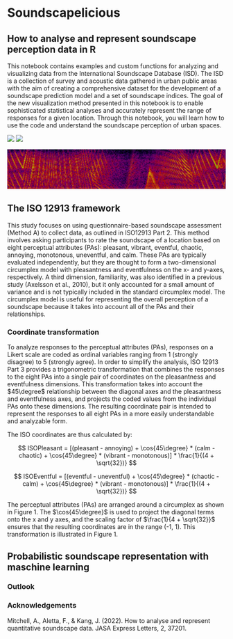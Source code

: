 # Soundscapelicious


## How to analyse and represent soundscape perception data in R

This notebook contains examples and custom functions for analyzing and visualizing data from the International Soundscape Database (ISD). The ISD is a collection of survey and acoustic data gathered in urban public areas with the aim of creating a comprehensive dataset for the development of a soundscape prediction model and a set of soundscape indices. The goal of the new visualization method presented in this notebook is to enable sophisticated statistical analyses and accurately represent the range of responses for a given location. Through this notebook, you will learn how to use the code and understand the soundscape perception of urban spaces.


![](https://img.shields.io/badge/EAGLE-Design-blue) ![](https://img.shields.io/badge/Approval-pending-red)


![](https://github.com/Doutrespace/SoundscapeR/blob/main/resources/eyecatcher.png)           

## The ISO 12913 framework
This study focuses on using questionnaire-based soundscape assessment (Method A) to collect data, as outlined in ISO12913 Part 2. This method involves asking participants to rate the soundscape of a location based on eight perceptual attributes (PAs): pleasant, vibrant, eventful, chaotic, annoying, monotonous, uneventful, and calm. These PAs are typically evaluated independently, but they are thought to form a two-dimensional circumplex model with pleasantness and eventfulness on the x- and y-axes, respectively. A third dimension, familiarity, was also identified in a previous study (Axelsson et al., 2010), but it only accounted for a small amount of variance and is not typically included in the standard circumplex model. The circumplex model is useful for representing the overall perception of a soundscape because it takes into account all of the PAs and their relationships.

### Coordinate transformation

To analyze responses to the perceptual attributes (PAs), responses on a Likert scale are coded as ordinal variables ranging from 1 (strongly disagree) to 5 (strongly agree). In order to simplify the analysis, ISO 12913 Part 3 provides a trigonometric transformation that combines the responses to the eight PAs into a single pair of coordinates on the pleasantness and eventfulness dimensions. This transformation takes into account the $45\degree$ relationship between the diagonal axes and the pleasantness and eventfulness axes, and projects the coded values from the individual PAs onto these dimensions. The resulting coordinate pair is intended to represent the responses to all eight PAs in a more easily understandable and analyzable form.

The ISO coordinates are thus calculated by:

$$
ISOPleasant = [(pleasant - annoying) + \cos{45\degree} * (calm - chaotic) + \cos{45\degree} * (vibrant - monotonous)] * \frac{1}{(4 + \sqrt{32})}
$$

$$
ISOEventful = [(eventful - uneventful) + \cos{45\degree} * (chaotic - calm) + \cos{45\degree} * (vibrant - monotonous)] * \frac{1}{(4 + \sqrt{32})}
$$

The perceptual attributes (PAs) are arranged around a circumplex as shown in Figure 1. The $\cos{45\degree}$ is used to project the diagonal terms onto the x and y axes, and the scaling factor of $\frac{1}{4 + \sqrt{32}}$ ensures that the resulting coordinates are in the range (-1, 1). This transformation is illustrated in Figure 1.

## Probabilistic soundscape representation with maschine learning



### **Outlook**

### Acknowledgements

Mitchell, A., Aletta, F., & Kang, J. (2022). How to analyse and represent quantitative soundscape data. JASA Express Letters, 2, 37201.

